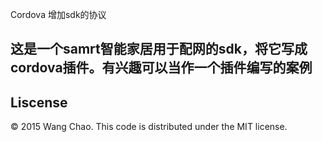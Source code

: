 Cordova 增加sdk的协议
## 这是一个samrt智能家居用于配网的sdk，将它写成cordova插件。有兴趣可以当作一个插件编写的案例


## Liscense

© 2015 Wang Chao. This code is distributed under the MIT license.
